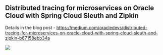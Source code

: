 ## Distributed tracing for microservices on Oracle Cloud with Spring Cloud Sleuth and Zipkin

Details in the blog post - https://medium.com/oracledevs/distributed-tracing-for-microservices-on-oracle-cloud-with-spring-cloud-sleuth-and-zipkin-b67158ebb34a

![](https://cdn-images-1.medium.com/max/1000/1*KHeAnct847lqe3WvQ9sAEA.jpeg)
